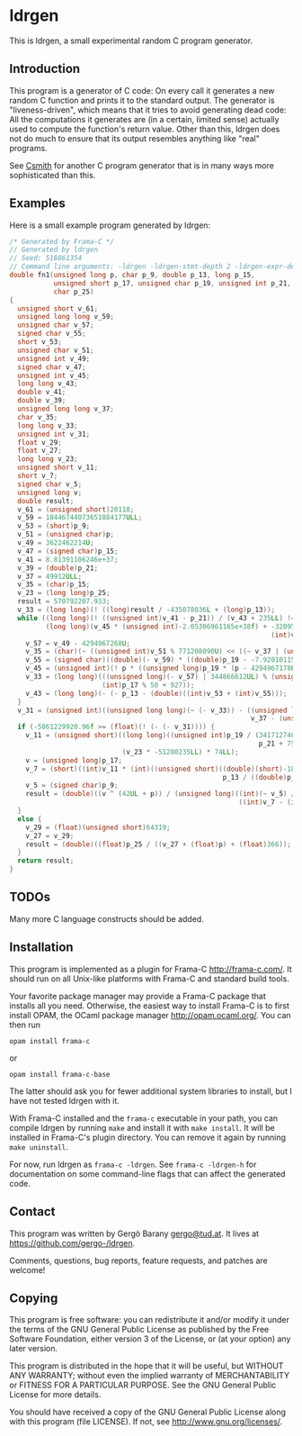 # ldrgen

This is ldrgen, a small experimental random C program generator.


## Introduction

This program is a generator of C code: On every call it generates a new
random C function and prints it to the standard output. The generator is
"liveness-driven", which means that it tries to avoid generating dead code:
All the computations it generates are (in a certain, limited sense) actually
used to compute the function's return value. Other than this, ldrgen does
not do much to ensure that its output resembles anything like "real"
programs.

See [Csmith](https://github.com/csmith-project/csmith) for another C program
generator that is in many ways more sophisticated than this.


## Examples

Here is a small example program generated by ldrgen:

```c
/* Generated by Frama-C */
// Generated by ldrgen
// Seed: 518861354
// Command line arguments: -ldrgen -ldrgen-stmt-depth 2 -ldrgen-expr-depth 3
double fn1(unsigned long p, char p_9, double p_13, long p_15,
           unsigned short p_17, unsigned char p_19, unsigned int p_21,
           char p_25)
{
  unsigned short v_61;
  unsigned long long v_59;
  unsigned char v_57;
  signed char v_55;
  short v_53;
  unsigned char v_51;
  unsigned int v_49;
  signed char v_47;
  unsigned int v_45;
  long long v_43;
  double v_41;
  double v_39;
  unsigned long long v_37;
  char v_35;
  long long v_33;
  unsigned int v_31;
  float v_29;
  float v_27;
  long long v_23;
  unsigned short v_11;
  short v_7;
  signed char v_5;
  unsigned long v;
  double result;
  v_61 = (unsigned short)20118;
  v_59 = 18446744073651884177ULL;
  v_53 = (short)p_9;
  v_51 = (unsigned char)p;
  v_49 = 3622462214U;
  v_47 = (signed char)p_15;
  v_41 = 8.81391106246e+37;
  v_39 = (double)p_21;
  v_37 = 49912ULL;
  v_35 = (char)p_15;
  v_23 = (long long)p_25;
  result = 570792207.933;
  v_33 = (long long)(! ((long)result / -435078036L + (long)p_13));
  while ((long long)(! ((unsigned int)v_41 - p_21)) / (v_43 + 235LL) != ! (
         (long long)(v_45 * (unsigned int)-2.05306961165e+38f) + -320956805LL / (long long)(
                                                                 (int)v_47 + 675))) {
    v_57 = v_49 - 4294967268U;
    v_35 = (char)(~ ((unsigned int)v_51 % 771208090U) << ((~ v_37 | (unsigned long long)v_61) & 31ULL));
    v_55 = (signed char)((double)(- v_59) * ((double)p_19 - -7.92010115044e+37) - (double)0);
    v_45 = (unsigned int)(! p * ((unsigned long)p_19 * (p - 4294967178UL)));
    v_33 = (long long)(((unsigned long)(- v_57) | 344866612UL) % (unsigned long)(
                       (int)p_17 % 50 + 927));
    v_43 = (long long)(- (- p_13 - (double)((int)v_53 + (int)v_55)));
  }
  v_31 = (unsigned int)((unsigned long long)(~ (- v_33)) - ((unsigned long long)v_35 + (
                                                            v_37 - (unsigned long long)v_39)));
  if (-5861229920.96f >= (float)(! (- (- v_31)))) {
    v_11 = (unsigned short)((long long)((unsigned int)p_19 / (341712740U / (
                                                              p_21 + 753U) + 784U)) | 
                            (v_23 * -51280235LL) * 74LL);
    v = (unsigned long)p_17;
    v_7 = (short)((int)v_11 * (int)((unsigned short)((double)(short)-18442 * (
                                                     p_13 / ((double)p_15 + (double)555)))));
    v_5 = (signed char)p_9;
    result = (double)((v ^ (42UL + p)) / (unsigned long)((int)(~ v_5) / (
                                                         ((int)v_7 - (int)v_5) + 851) + 112));
  }
  else {
    v_29 = (float)(unsigned short)64319;
    v_27 = v_29;
    result = (double)((float)p_25 / ((v_27 + (float)p) + (float)366));
  }
  return result;
}
```


## TODOs

Many more C language constructs should be added.


## Installation

This program is implemented as a plugin for Frama-C <http://frama-c.com/>.
It should run on all Unix-like platforms with Frama-C and standard build
tools.

Your favorite package manager may provide a Frama-C package that installs
all you need. Otherwise, the easiest way to install Frama-C is to first
install OPAM, the OCaml package manager <http://opam.ocaml.org/>. You can
then run

    opam install frama-c

or

    opam install frama-c-base

The latter should ask you for fewer additional system libraries to install,
but I have not tested ldrgen with it.

With Frama-C installed and the `frama-c` executable in your path, you can
compile ldrgen by running `make` and install it with `make install`. It will
be installed in Frama-C's plugin directory. You can remove it again by
running `make uninstall`.

For now, run ldrgen as `frama-c -ldrgen`. See `frama-c -ldrgen-h` for
documentation on some command-line flags that can affect the generated code.


## Contact

This program was written by Gergö Barany <gergo@tud.at>. It lives at
<https://github.com/gergo-/ldrgen>.

Comments, questions, bug reports, feature requests, and patches are welcome!


## Copying

This program is free software: you can redistribute it and/or modify it
under the terms of the GNU General Public License as published by the Free
Software Foundation, either version 3 of the License, or (at your option)
any later version.

This program is distributed in the hope that it will be useful, but WITHOUT
ANY WARRANTY; without even the implied warranty of MERCHANTABILITY or
FITNESS FOR A PARTICULAR PURPOSE. See the GNU General Public License for
more details.

You should have received a copy of the GNU General Public License along with
this program (file LICENSE). If not, see <http://www.gnu.org/licenses/>.
